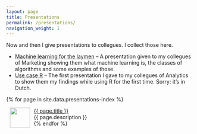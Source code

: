 ```yaml
---
layout: page
title: Presentations
permalink: /presentations/
navigation_weight: 1
---
```


Now and then I give presentations to collegues. I collect those here.

* [Machine learning for the laymen](/machine-learning-layman/) – A presentation given to my collegues of Marketing showing them what machine learning is, the classes of algorithms and some examples of those.
* [Use case R](/use-case-r/) – The first presentation I gave to my collegues of Analytics to show them my findings while using R for the first time. Sorry: it’s in Dutch.

{% for page in site.data.presentations-index %}
  <div class="boxed_page">
    <div class = "index_item_left">
      <img src="{{ page.image }}" style="margin: 0px 10px" width="54" height="54" align="left"/>
    </div>
    <div clas = "index_item_right">
      <a href="{{ page.url }}">{{ page.title }}</a><br>
      {{ page.description }}
      <br>
    </div>
  </div>
{% endfor %}
<br><br>
